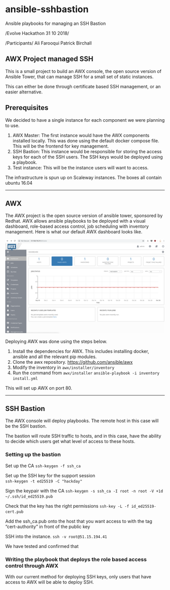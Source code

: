 # ansible-sshbastion
Ansible playbooks for managing an SSH Bastion

/Evolve Hackathon 31 10 2018/

/Participants/
Ali Farooqui
Patrick Birchall

## AWX Project managed SSH 
This is a small project to build an AWX console, the open source version of Ansible Tower, that can manage SSH for a small set of static instances. 

This can either be done through certificate based SSH management, or an easier alternative. 


## Prerequisites
We decided to have a single instance for each component we were planning to use. 

1. AWX Master: The first instance would have the AWX components installed locally. This was done using the default docker compose file. This will be the frontend for key management.
2. SSH Bastion: This instance would be responsible for storing the access keys for each of the SSH users. The SSH keys would be deployed using a playbook. 
3. Test instance: This will be the instance users will want to access. 

The infrastructure is spun up on Scaleway instances. The boxes all contain ubuntu 16.04

---

## AWX 
The AWX project is the open source version of ansible tower, sponsored by Redhat. AWX allows ansible playbooks to be deployed with a visual dashboard, role-based access control, job scheduling with inventory management. Here is what our default AWX dashboard looks like. 

![awxdashboard](files/awxdashboard.png)

Deploying AWX was done using the steps below.

1. Install the dependencies for AWX. This includes installing docker, ansible and all the relevant pip modules.
2. Clone the awx repository. https://github.com/ansible/awx
3. Modify the inventory in `awx/installer/inventory`
4. Run the command from `awx/installer`
`ansible-playbook -i inventory install.yml`

This will set up AWX on port 80. 

---

## SSH Bastion
The AWX console will deploy playbooks. The remote host in this case will be the SSH bastion. 

The bastion will route SSH traffic to hosts, and in this case, have the ability to decide which users get what level of access to these hosts. 

### Setting up the bastion
Set up the CA
`ssh-keygen -f ssh_ca`

Set up the SSH key for the support session  
`ssh-keygen -t ed25519 -C "hackday"`
 
Sign the keypair with the CA
`ssh-keygen -s ssh_ca -I root -n root -V +1d ~/.ssh/id_ed25519.pub`

Check that the key has the right permissions 
`ssh-key -L -f id_ed25519-cert.pub`

Add the ssh_ca.pub onto the host that you want access to with the tag “cert-authority” in front of the public key

SSH into the instance. 
`ssh -v root@51.15.194.41`
  
We have tested and confirmed that 

### Writing the playbook that deploys the role based access control through AWX

With our current method for deploying SSH keys, only users that have access to AWX will be able to deploy SSH.
